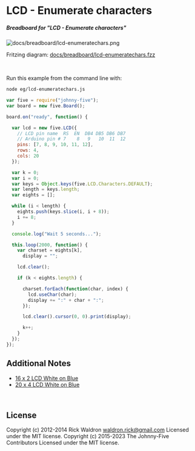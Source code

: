 <!--remove-start-->

# LCD - Enumerate characters

<!--remove-end-->






##### Breadboard for "LCD - Enumerate characters"



![docs/breadboard/lcd-enumeratechars.png](breadboard/lcd-enumeratechars.png)<br>

Fritzing diagram: [docs/breadboard/lcd-enumeratechars.fzz](breadboard/lcd-enumeratechars.fzz)

&nbsp;




Run this example from the command line with:
```bash
node eg/lcd-enumeratechars.js
```


```javascript
var five = require("johnny-five");
var board = new five.Board();

board.on("ready", function() {

  var lcd = new five.LCD({
    // LCD pin name  RS  EN  DB4 DB5 DB6 DB7
    // Arduino pin # 7    8   9   10  11  12
    pins: [7, 8, 9, 10, 11, 12],
    rows: 4,
    cols: 20
  });

  var k = 0;
  var i = 0;
  var keys = Object.keys(five.LCD.Characters.DEFAULT);
  var length = keys.length;
  var eights = [];

  while (i < length) {
    eights.push(keys.slice(i, i + 8));
    i += 8;
  }

  console.log("Wait 5 seconds...");

  this.loop(2000, function() {
    var charset = eights[k],
      display = "";

    lcd.clear();

    if (k < eights.length) {

      charset.forEach(function(char, index) {
        lcd.useChar(char);
        display += ":" + char + ":";
      });

      lcd.clear().cursor(0, 0).print(display);

      k++;
    }
  });
});


```








## Additional Notes
- [16 x 2 LCD White on Blue](http://www.hacktronics.com/LCDs/16-x-2-LCD-White-on-Blue/flypage.tpl.html)
- [20 x 4 LCD White on Blue](http://www.hacktronics.com/LCDs/20-x-4-LCD-White-on-Blue/flypage.tpl.html)

&nbsp;

<!--remove-start-->

## License
Copyright (c) 2012-2014 Rick Waldron <waldron.rick@gmail.com>
Licensed under the MIT license.
Copyright (c) 2015-2023 The Johnny-Five Contributors
Licensed under the MIT license.

<!--remove-end-->
